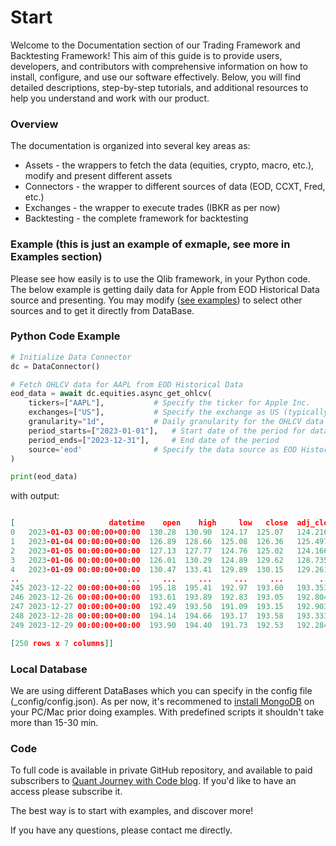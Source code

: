 # Start

Welcome to the Documentation section of our Trading Framework and Backtesting Framework! This aim of this guide is to provide users, developers, and contributors with comprehensive information on how to install, configure, and use our software effectively. Below, you will find detailed descriptions, step-by-step tutorials, and additional resources to help you understand and work with our product.

### Overview
The documentation is organized into several key areas as:

* Assets - the wrappers to fetch the data (equities, crypto, macro, etc.), modify and present different assets
* Connectors - the wrapper to different sources of data (EOD, CCXT, Fred, etc.)
* Exchanges - the wrapper to execute trades (IBKR as per now)
* Backtesting - the complete framework for backtesting 

### Example (this is just an example of exmaple, see more in Examples section)
Please see how easily is to use the Qlib framework, in your Python code. The below example is getting daily data for Apple from EOD Historical Data source and presenting.
You may modify ([see examples](/doc/examples/get_equities/)) to select other sources and to get it directly from DataBase. 

### Python Code Example

```python
# Initialize Data Connector
dc = DataConnector()

# Fetch OHLCV data for AAPL from EOD Historical Data
eod_data = await dc.equities.async_get_ohlcv(
    tickers=["AAPL"],           # Specify the ticker for Apple Inc.
    exchanges=["US"],           # Specify the exchange as US (typically NASDAQ for AAPL)
    granularity="1d",           # Daily granularity for the OHLCV data
    period_starts=["2023-01-01"],   # Start date of the period for data fetching
    period_ends=["2023-12-31"],     # End date of the period
    source='eod'                # Specify the data source as EOD Historical Data
)

print(eod_data)
```

with output:
```json

[                     datetime    open    high     low   close  adj_close     volume
0   2023-01-03 00:00:00+00:00  130.28  130.90  124.17  125.07   124.2163  112117500
1   2023-01-04 00:00:00+00:00  126.89  128.66  125.08  126.36   125.4975   89113600
2   2023-01-05 00:00:00+00:00  127.13  127.77  124.76  125.02   124.1666   80962700
3   2023-01-06 00:00:00+00:00  126.01  130.29  124.89  129.62   128.7352   87754700
4   2023-01-09 00:00:00+00:00  130.47  133.41  129.89  130.15   129.2616   70790800
..                        ...     ...     ...     ...     ...        ...        ...
245 2023-12-22 00:00:00+00:00  195.18  195.41  192.97  193.60   193.3533   37122800
246 2023-12-26 00:00:00+00:00  193.61  193.89  192.83  193.05   192.8040   28919300
247 2023-12-27 00:00:00+00:00  192.49  193.50  191.09  193.15   192.9038   48087700
248 2023-12-28 00:00:00+00:00  194.14  194.66  193.17  193.58   193.3333   34049900
249 2023-12-29 00:00:00+00:00  193.90  194.40  191.73  192.53   192.2846   42628800

[250 rows x 7 columns]]
```


### Local Database

We are using different DataBases which you can specify in the config file (_config/config.json). As per now, it's recommened to [install MongoDB](/doc/installation/) on your PC/Mac prior doing examples. With predefined scripts it shouldn't take more than 15-30 min.

### Code
To full code is available in private GitHub repository, and available to paid subscribers to [Quant Journey with Code blog](https://quantjourney.substack.com/). If you'd like to have an access please subscribe it.


The best way is to start with examples, and discover more!

If you have any questions, please contact me directly.